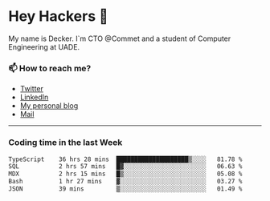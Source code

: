 # Hey Hackers 👋

My name is Decker. I`m CTO @Commet and a student of Computer Engineering at UADE.

### 📫 How to reach me?
- [Twitter](https://x.com/0xDecker) 
- [LinkedIn](https://www.linkedin.com/in/decker-urbano/) 
- [My personal blog](http://decker.sh) 
- [Mail](mailto:me@decker.sh)

---

### Coding time in the last Week

<!--START_SECTION:waka-->

```txt
TypeScript    36 hrs 28 mins  ████████████████████▒░░░░   81.78 %
SQL           2 hrs 57 mins   █▓░░░░░░░░░░░░░░░░░░░░░░░   06.63 %
MDX           2 hrs 15 mins   █▒░░░░░░░░░░░░░░░░░░░░░░░   05.08 %
Bash          1 hr 27 mins    ▓░░░░░░░░░░░░░░░░░░░░░░░░   03.27 %
JSON          39 mins         ▒░░░░░░░░░░░░░░░░░░░░░░░░   01.49 %
```

<!--END_SECTION:waka-->
